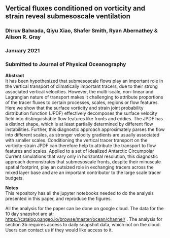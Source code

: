 ## Vertical fluxes conditioned on vorticity and strain reveal submesoscale ventilation
### Dhruv Balwada, Qiyu Xiao, Shafer Smith, Ryan Abernathey & Alison R. Gray 
### January 2021
### Submitted to Journal of Physical Oceanography

**Abstract**  
It has been hypothesized that submesoscale flows play an important role in the vertical transport of climatically important tracers, due to their strong associated vertical velocities. However, the multi-scale, non-linear and Lagrangian nature of transport makes it challenging to attribute proportions of the tracer fluxes to certain processes, scales, regions or flow features.
Here we show that the surface vorticity and strain joint probability distribution function (JPDF) effectively decomposes the surface velocity field into distinguishable flow features like fronts and eddies. 
The JPDF has a distinct shape, which is at least partially determined by  different flow instabilities. 
Further, this diagnostic approach approximately parses the flow into different scales, as stronger velocity gradients are usually associated with smaller scales. Conditioning the vertical tracer transport on the vorticity-strain JPDF can therefore help to attribute the transport to flow features and scales.
Applied to a set of idealized Antarctic Circumpolar Current simulations that vary only in horizontal resolution, this diagnostic approach demonstrates that submesoscale fronts, despite their minuscule spatial footprint, play an outsized role in exchanging tracers across the mixed layer base and are an important contributor to the large scale tracer budgets.




**Notes**  
This repository has all the jupyter notebooks needed to do the analysis presented in this paper, and reproduce the figures. 

All the analysis for the paper can be done on google cloud. The data for the 10 day snapshot are at: https://catalog.pangeo.io/browse/master/ocean/channel/ . The analysis for section 3b requires access to daily snapshot data, which not on the cloud. Users can contact us if they would like access to it. 

